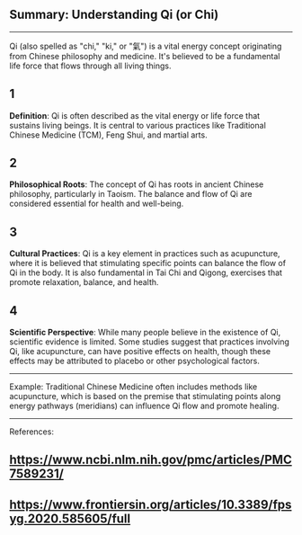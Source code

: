 ## Summary: Understanding Qi (or Chi) 
---
Qi (also spelled as "chi," "ki," or "氣") is a vital energy concept originating from Chinese philosophy and medicine. It's believed to be a fundamental life force that flows through all living things.

1
---
**Definition**: Qi is often described as the vital energy or life force that sustains living beings. It is central to various practices like Traditional Chinese Medicine (TCM), Feng Shui, and martial arts.

2
---
**Philosophical Roots**: The concept of Qi has roots in ancient Chinese philosophy, particularly in Taoism. The balance and flow of Qi are considered essential for health and well-being.

3
---
**Cultural Practices**: Qi is a key element in practices such as acupuncture, where it is believed that stimulating specific points can balance the flow of Qi in the body. It is also fundamental in Tai Chi and Qigong, exercises that promote relaxation, balance, and health.

4
---
**Scientific Perspective**: While many people believe in the existence of Qi, scientific evidence is limited. Some studies suggest that practices involving Qi, like acupuncture, can have positive effects on health, though these effects may be attributed to placebo or other psychological factors.

---
Example: 
Traditional Chinese Medicine often includes methods like acupuncture, which is based on the premise that stimulating points along energy pathways (meridians) can influence Qi flow and promote healing.

---
References: 
## https://www.ncbi.nlm.nih.gov/pmc/articles/PMC7589231/ 
## https://www.frontiersin.org/articles/10.3389/fpsyg.2020.585605/full